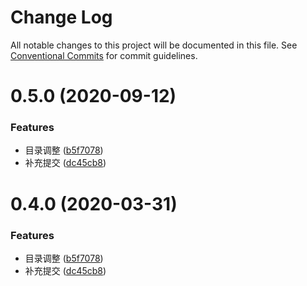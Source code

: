 # Change Log

All notable changes to this project will be documented in this file.
See [Conventional Commits](https://conventionalcommits.org) for commit guidelines.

# 0.5.0 (2020-09-12)

### Features

- 目录调整 ([b5f7078](https://github.com/pansyjs/utils/commit/b5f707863a4865b6bbd7c8333100088fbcae902e))
- 补充提交 ([dc45cb8](https://github.com/pansyjs/utils/commit/dc45cb880d47858e1b2a961779e964ec6ca23a50))

# 0.4.0 (2020-03-31)

### Features

- 目录调整 ([b5f7078](https://github.com/pansyjs/utils/commit/b5f707863a4865b6bbd7c8333100088fbcae902e))
- 补充提交 ([dc45cb8](https://github.com/pansyjs/utils/commit/dc45cb880d47858e1b2a961779e964ec6ca23a50))
